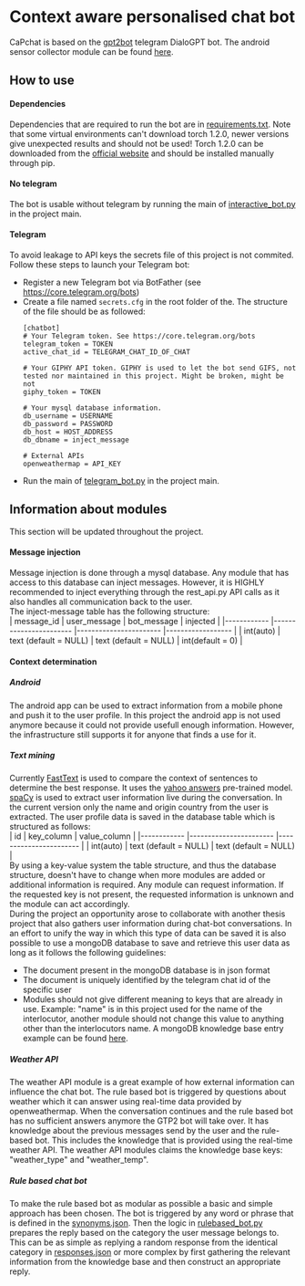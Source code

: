 # Context aware personalised chat bot
CaPchat is based on the [gpt2bot](https://github.com/polakowo/gpt2bot) telegram DialoGPT bot.
The android sensor collector module can be found [here](https://github.com/ubaer/CaPchat-Sensor-Information-Collector).
## How to use
#### Dependencies 
Dependencies that are required to run the bot are in [requirements.txt](https://github.com/ubaer/Personalised_context_aware_DialoGPT/blob/master/requirements.txt). Note that some virtual environments can't download torch 1.2.0, newer versions give unexpected results and should not be used! Torch 1.2.0 can be downloaded from the [official website](https://download.pytorch.org/whl/torch_stable.html) and should be installed manually through pip.
#### No telegram
The bot is usable without telegram by running the main of [interactive_bot.py](https://github.com/ubaer/Personalised_context_aware_DialoGPT/blob/master/gpt2bot/interactive_bot.py) in the project main.
#### Telegram
To avoid leakage to API keys the secrets file of this project is not commited. Follow these steps to launch your Telegram bot:
- Register a new Telegram bot via BotFather (see https://core.telegram.org/bots)
- Create a file named ```secrets.cfg``` in the root folder of the. The structure of the file should be as followed:
    ```
  [chatbot]
    # Your Telegram token. See https://core.telegram.org/bots
    telegram_token = TOKEN
    active_chat_id = TELEGRAM_CHAT_ID_OF_CHAT
  
    # Your GIPHY API token. GIPHY is used to let the bot send GIFS, not tested nor maintained in this project. Might be broken, might be not
    giphy_token = TOKEN
  
    # Your mysql database information.
    db_username = USERNAME
    db_password = PASSWORD
    db_host = HOST_ADDRESS
    db_dbname = inject_message
  
    # External APIs
    openweathermap = API_KEY
    ```
 - Run the main of [telegram_bot.py](https://github.com/ubaer/Personalised_context_aware_DialoGPT/blob/master/gpt2bot/telegram_bot.py) in the project main.
 
## Information about modules
  This section will be updated throughout the project.
#### Message injection
Message injection is done through a mysql database. Any module that has access to this database can inject messages. However, it is HIGHLY recommended to inject everything through the rest_api.py API calls as it also handles all communication back to the user.<br>
The inject-message table has the following structure:<br>
| message_id 	| user_message          	| bot_message           	| injected         	|
|------------	|-----------------------	|-----------------------	|------------------	|
| int(auto)  	| text (default = NULL) 	| text (default = NULL) 	| int(default = 0) 	|

#### Context determination
##### Android
The android app can be used to extract information from a mobile phone and push it to the user profile. In this project the android app is not used anymore because it could not provide usefull enough information. However, the infrastructure still supports it for anyone that finds a use for it.
##### Text mining
Currently  [FastText](https://fasttext.cc/) is used to compare the context of sentences to determine the best response. It uses the [yahoo answers](https://fasttext.cc/docs/en/supervised-models.html) pre-trained model.
[spaCy](https://spacy.io/) is used to extract user information live during the conversation. In the current version only the name and origin country from the user is extracted. The user profile data is saved in the database table which is structured as follows:<br>
| id 	        | key_column          	    | value_column           	| 
|------------	|-----------------------	|-----------------------	|
| int(auto)  	| text (default = NULL) 	| text (default = NULL) 	| 
<br>
By using a key-value system the table structure, and thus the database structure, doesn't have to change when more modules are added or additional information is required. Any module can request information. If the requested key is not present, the requested information is unknown and the module can act accordingly.
<br>
During the project an opportunity arose to collaborate with another thesis project that also gathers user information during chat-bot conversations. 
In an effort to unify the way in which this type of data can be saved it is also possible to use a mongoDB database to save and retrieve this user data as long as it follows the following guidelines:
- The document present in the mongoDB database is in json format
- The document is uniquely identified by the telegram chat id of the specific user
- Modules should not give different meaning to keys that are already in use. Example: "name" is in this project used for the name of the interlocutor, another module should not change this value to anything other than the interlocutors name.
A mongoDB knowledge base entry example can be found [here](database/knowledge_base_entry_example.json).
##### Weather API
The weather API module is a great example of how external information can influence the chat bot.
The rule based bot is triggered by questions about weather which it can answer using real-time data provided by openweathermap. 
When the conversation continues and the rule based bot has no sufficient answers anymore the GTP2 bot will take over. It has knowledge about the previous messages send by the user and the rule-based bot. This includes the knowledge that is provided using the real-time weather API.
The weather API modules claims the knowledge base keys: "weather_type" and "weather_temp".
##### Rule based chat bot
To make the rule based bot as modular as possible a basic and simple approach has been chosen.
The bot is triggered by any word or phrase that is defined in the [synonyms.json](rulebased_bot/synonyms.json). 
Then the logic in [rulebased_bot.py](rulebased_bot/rulebased_bot.py) prepares the reply based on the category the user message belongs to.
This can be as simple as replying a random response from the identical category in [responses.json](rulebased_bot/responses.json) or more complex by first gathering the relevant information from the knowledge base and then construct an appropriate reply.
